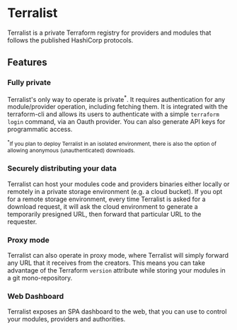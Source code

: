# Terralist

Terralist is a private Terraform registry for providers and modules that follows the published HashiCorp protocols.

## Features

### Fully private

Terralist's only way to operate is private<sup>*</sup>. It requires authentication for any module/provider operation, including fetching them.
It is integrated with the terraform-cli and allows its users to authenticate with a simple `terraform login` command, via an Oauth provider.
You can also generate API keys for programmatic access.

<div style="font-size: 12px;"><sup>*</sup>If you plan to deploy Terralist in an isolated environment, there is also the option of allowing anonymous (unauthenticated) downloads.</div>

### Securely distributing your data

Terralist can host your modules code and providers binaries either locally or remotely in a private storage environment (e.g. a cloud bucket).
If you opt for a remote storage environment, every time Terralist is asked for a download request, it will ask the cloud environment to generate a temporarily presigned URL, then forward that particular URL to the requester.

### Proxy mode

Terralist can also operate in proxy mode, where Terralist will simply forward any URL that it receives from the creators. This means you can take advantage of the Terraform `version` attribute while storing your modules in a git mono-repository.

### Web Dashboard

Terralist exposes an SPA dashboard to the web, that you can use to control your modules, providers and authorities.
